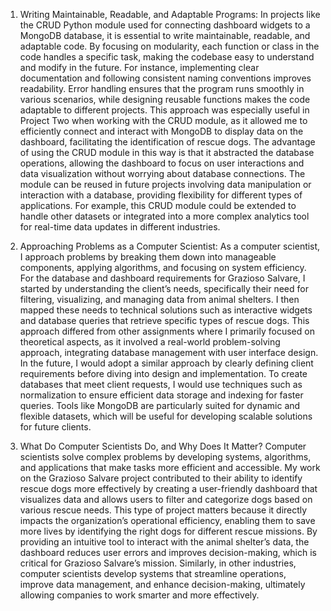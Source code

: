 1. Writing Maintainable, Readable, and Adaptable Programs:
In projects like the CRUD Python module used for connecting dashboard widgets to a MongoDB database, it is essential to write maintainable, readable, and adaptable code. By focusing on modularity, each function or class in the code handles a specific task, making the codebase easy to understand and modify in the future. For instance, implementing clear documentation and following consistent naming conventions improves readability. Error handling ensures that the program runs smoothly in various scenarios, while designing reusable functions makes the code adaptable to different projects. This approach was especially useful in Project Two when working with the CRUD module, as it allowed me to efficiently connect and interact with MongoDB to display data on the dashboard, facilitating the identification of rescue dogs​.
The advantage of using the CRUD module in this way is that it abstracted the database operations, allowing the dashboard to focus on user interactions and data visualization without worrying about database connections. The module can be reused in future projects involving data manipulation or interaction with a database, providing flexibility for different types of applications. For example, this CRUD module could be extended to handle other datasets or integrated into a more complex analytics tool for real-time data updates in different industries.

2. Approaching Problems as a Computer Scientist:
As a computer scientist, I approach problems by breaking them down into manageable components, applying algorithms, and focusing on system efficiency. For the database and dashboard requirements for Grazioso Salvare, I started by understanding the client’s needs, specifically their need for filtering, visualizing, and managing data from animal shelters. I then mapped these needs to technical solutions such as interactive widgets and database queries that retrieve specific types of rescue dogs. This approach differed from other assignments where I primarily focused on theoretical aspects, as it involved a real-world problem-solving approach, integrating database management with user interface design.
In the future, I would adopt a similar approach by clearly defining client requirements before diving into design and implementation. To create databases that meet client requests, I would use techniques such as normalization to ensure efficient data storage and indexing for faster queries. Tools like MongoDB are particularly suited for dynamic and flexible datasets, which will be useful for developing scalable solutions for future clients​.

3. What Do Computer Scientists Do, and Why Does It Matter?
Computer scientists solve complex problems by developing systems, algorithms, and applications that make tasks more efficient and accessible. My work on the Grazioso Salvare project contributed to their ability to identify rescue dogs more effectively by creating a user-friendly dashboard that visualizes data and allows users to filter and categorize dogs based on various rescue needs. This type of project matters because it directly impacts the organization’s operational efficiency, enabling them to save more lives by identifying the right dogs for different rescue missions​.
By providing an intuitive tool to interact with the animal shelter’s data, the dashboard reduces user errors and improves decision-making, which is critical for Grazioso Salvare’s mission. Similarly, in other industries, computer scientists develop systems that streamline operations, improve data management, and enhance decision-making, ultimately allowing companies to work smarter and more effectively.